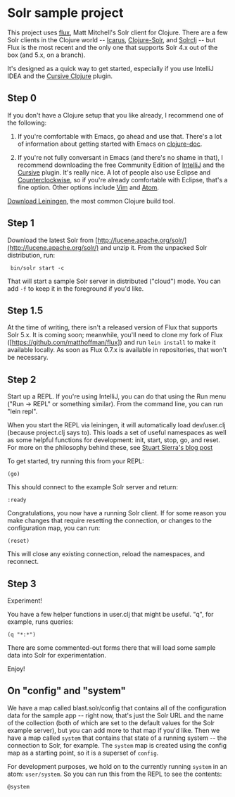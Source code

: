 Solr sample project
===================

This project uses [flux](https://github.com/mwmitchell/flux), Matt Mitchell's Solr client for Clojure. 
There are a few Solr clients in the Clojure world -- [Icarus](https://github.com/mattdeboard/Icarus), [Clojure-Solr](https://github.com/mikejs/clojure-solr), and [Solrclj](https://github.com/mlehman/solrclj) -- but Flux is the most recent and the only one that supports Solr 4.x out of the box (and 5.x, on a branch).

It's designed as a quick way to get started, especially if you use IntelliJ IDEA and the [Cursive Clojure](http://cursiveclojure.com) plugin.

Step 0
------

If you don't have a Clojure setup that you like already, I recommend one of the following: 

1. If you're comfortable with Emacs, go ahead and use that. There's a lot of information about getting started with Emacs on [clojure-doc](http://clojure-doc.org/articles/tutorials/emacs.html). 

2. If you're not fully conversant in Emacs (and there's no shame in that), I recommend downloading the free Community Edition of [IntelliJ](http://www.jetbrains.com/idea/download/) and the [Cursive](http://cursiveclojure.com/) plugin. It's really nice. 
A lot of people also use Eclipse and [Counterclockwise](), so if you're already comfortable with Eclipse, that's a fine option. Other options include [Vim](https://github.com/tpope/vim-fireplace) and [Atom](http://atom.io).

[Download Leiningen](http://leiningen.org), the most common Clojure build tool.

Step 1
------

Download the latest Solr from [http://lucene.apache.org/solr/](http://lucene.apache.org/solr/) and unzip it.
From the unpacked Solr distribution, run: 

     bin/solr start -c 

That will start a sample Solr server in distributed ("cloud") mode. You can add `-f` to keep it in the foreground if you'd like.  

Step 1.5
--------
At the time of writing, there isn't a released version of Flux that supports Solr 5.x. It is coming soon; meanwhile, you'll need to clone my fork of Flux ([https://github.com/matthoffman/flux]) and run `lein install` to make it available locally. 
As soon as Flux 0.7.x is available in repositories, that won't be necessary. 

Step 2
------

Start up a REPL. If you're using IntelliJ, you can do that using the Run menu ("Run -> REPL" or something similar).
From the command line, you can run "lein repl".

When you start the REPL via leiningen, it will automatically load dev/user.clj (because project.clj says to).
This loads a set of useful namespaces as well as some helpful functions for development: init, start, stop, go, and reset.
For more on the philosophy behind these, see [Stuart Sierra's blog post](http://thinkrelevance.com/blog/2013/06/04/clojure-workflow-reloaded)

To get started, try running this from your REPL:

    (go)

This should connect to the example Solr server and return:

    :ready

Congratulations, you now have a running Solr client.
If for some reason you make changes that require resetting the connection, or changes to the configuration map, you can
 run:

    (reset)

This will close any existing connection, reload the namespaces, and reconnect.

Step 3
------

Experiment!

You have a few helper functions in user.clj that might be useful. "q", for example, runs queries:

    (q "*:*")

There are some commented-out forms there that will load some sample data into Solr for experimentation.

Enjoy!


On "config" and "system"
------------------------

We have a map called blast.solr/config that contains all of the configuration data for the sample app -- right now, that's just
the Solr URL and the name of the collection (both of which are set to the default values for the Solr example server),
but you can add more to that map if you'd like.
Then we have a map called `system` that contains that state of a running system -- the connection to Solr, for example.
The `system` map is created using the config map as a starting point, so it is a superset of `config`.

For development purposes, we hold on to the currently running `system` in an atom: `user/system`.
So you can run this from the REPL to see the contents:

    @system
